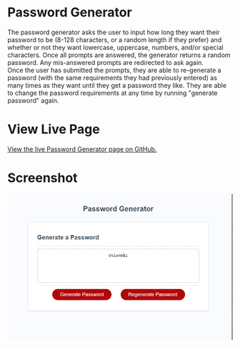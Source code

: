# Password Generator
The password generator asks the user to input how long they want their password to be (8-128 characters, or a random length if they prefer) and whether or not they want lowercase, uppercase, numbers, and/or special characters. Once all prompts are answered, the generator returns a random password. Any mis-answered prompts are redirected to ask again.\
Once the user has submitted the prompts, they are able to re-generate a password (with the same requirements they had previously entered) as many times as they want until they get a password they like. They are able to change the password requirements at any time by running "generate password" again.

# View Live Page
[View the live Password Generator page on GitHub.](https://jcolecodes.github.io/password-generator-challenge-03/)

# Screenshot
![Screenshot of the portfolio page as seen with 1000px width](./screenshot.jpg)